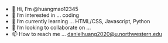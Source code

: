 - 👋 Hi, I’m @huangmao12345
- 👀 I’m interested in ... coding
- 🌱 I’m currently learning ... HTML/CSS, Javascript, Python
- 💞️ I’m looking to collaborate on ...
- 📫 How to reach me ... danielhuang2020@u.northwestern.edu

<!---
huangmao12345/huangmao12345 is a ✨ special ✨ repository because its `README.md` (this file) appears on your GitHub profile.
You can click the Preview link to take a look at your changes.
--->
